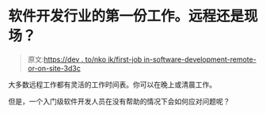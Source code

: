 # 软件开发行业的第一份工作。远程还是现场？

> 原文:[https://dev . to/nko ik/first-job in-software-development-remote-or-on-site-3d3c](https://dev.to/nkoik/first-job-in-software-development-remote-or-onsite-3d3c)

大多数远程工作都有灵活的工作时间表。你可以在晚上或清晨工作。

但是，一个入门级软件开发人员在没有帮助的情况下会如何应对问题呢？